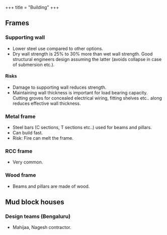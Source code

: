 +++
title = "Building"
+++

## Frames
### Supporting wall
- Lower steel use compared to other options.
- Dry wall strength is 25% to 30% more than wet wall strength. Good structural engineers design assuming the latter (avoids collapse in case of submersion etc.). 

#### Risks
- Damage to supporting wall reduces strength.
- Maintaining wall thickness is important for load bearing capacity. Cutting groves for concealed electrical wiring, fitting shelves etc.. along reduces effective wall thickness.

### Metal frame
- Steel bars (C sections, T sections etc..) used for beams and pillars. 
- Can build fast. 
- Risk: Fire can melt the frame.

### RCC frame
- Very common.

### Wood frame
- Beams and pillars are made of wood.

## Mud block houses

### Design teams (Bengaluru)
- Mahijaa, Nagesh contractor.